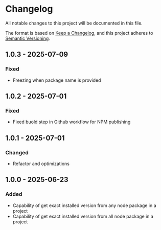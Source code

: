 # Changelog

All notable changes to this project will be documented in this file.

The format is based on [Keep a Changelog](https://keepachangelog.com/en/1.1.0/),
and this project adheres to [Semantic Versioning](https://semver.org/spec/v2.0.0.html).

## 1.0.3 - 2025-07-09

### Fixed
- Freezing when package name is provided

## 1.0.2 - 2025-07-01

### Fixed
- Fixed buold step in Github workflow for NPM publishing

## 1.0.1 - 2025-07-01

### Changed
- Refactor and optimizations

## 1.0.0 - 2025-06-23

### Added

- Capability of get exact installed version from any node package in a project
- Capability of get exact installed version from all node package in a project
